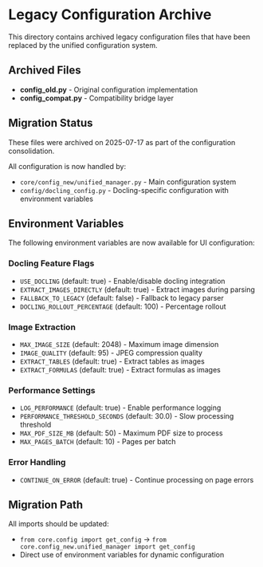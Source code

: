 # Legacy Configuration Archive

This directory contains archived legacy configuration files that have been replaced by the unified configuration system.

## Archived Files

- **config_old.py** - Original configuration implementation
- **config_compat.py** - Compatibility bridge layer

## Migration Status

These files were archived on 2025-07-17 as part of the configuration consolidation.

All configuration is now handled by:
- `core/config_new/unified_manager.py` - Main configuration system
- `config/docling_config.py` - Docling-specific configuration with environment variables

## Environment Variables

The following environment variables are now available for UI configuration:

### Docling Feature Flags
- `USE_DOCLING` (default: true) - Enable/disable docling integration
- `EXTRACT_IMAGES_DIRECTLY` (default: true) - Extract images during parsing
- `FALLBACK_TO_LEGACY` (default: false) - Fallback to legacy parser
- `DOCLING_ROLLOUT_PERCENTAGE` (default: 100) - Percentage rollout

### Image Extraction
- `MAX_IMAGE_SIZE` (default: 2048) - Maximum image dimension
- `IMAGE_QUALITY` (default: 95) - JPEG compression quality
- `EXTRACT_TABLES` (default: true) - Extract tables as images
- `EXTRACT_FORMULAS` (default: true) - Extract formulas as images

### Performance Settings
- `LOG_PERFORMANCE` (default: true) - Enable performance logging
- `PERFORMANCE_THRESHOLD_SECONDS` (default: 30.0) - Slow processing threshold
- `MAX_PDF_SIZE_MB` (default: 50) - Maximum PDF size to process
- `MAX_PAGES_BATCH` (default: 10) - Pages per batch

### Error Handling
- `CONTINUE_ON_ERROR` (default: true) - Continue processing on page errors

## Migration Path

All imports should be updated:
- `from core.config import get_config` → `from core.config_new.unified_manager import get_config`
- Direct use of environment variables for dynamic configuration
